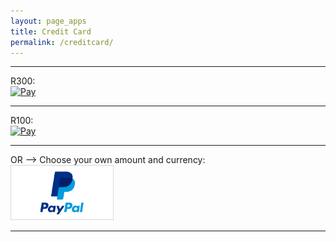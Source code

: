 ```yaml
---
layout: page_apps
title: Credit Card
permalink: /creditcard/
---
```

<hr>
<a>R300:</a>
<br>
<a href="https://www.payfast.co.za/eng/process?cmd=_paynow&amp;receiver=11414564&amp;item_name=Dao+Wiz+music+fund.&amp;amount=300.00&amp;return_url=http%3A%2F%2Fdaowiz.org&amp;cancel_url=http%3A%2F%2Fdaowiz.org"><img src="https://www.payfast.co.za/images/buttons/light-small-paynow.png" width="165" height="36" alt="Pay" title="Pay Now with PayFast" /></a>
<br>
<hr>
<a>R100:</a>
<br>
<a href="https://www.payfast.co.za/eng/process?cmd=_paynow&amp;receiver=11414564&amp;item_name=Dao+Wiz+music+fund.&amp;amount=100.00&amp;return_url=http%3A%2F%2Fdaowiz.org%2Fpayments&amp;cancel_url=http%3A%2F%2Fdaowiz.org%2Fpayments"><img src="https://www.payfast.co.za/images/buttons/light-small-paynow.png" width="165" height="36" alt="Pay" title="Pay Now with PayFast" /></a>
<br>
<hr>
<a>OR --> Choose your own amount and currency:</a>
<br>
<a href="https://paypal.me/nativeleap?locale.x=en_US"><img src="../assets/img/currencyicons/paypal.png" width="165">
<hr>
<br>
<br>
<br>
<br>

